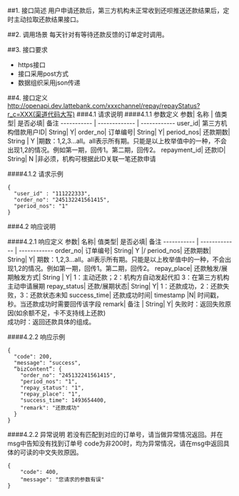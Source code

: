 ##1. 接口简述
用户申请还款后，第三方机构未正常收到还呗推送还款结果后，定时主动拉取还款结果接口。


##2. 调用场景
每天针对有等待还款反馈的订单定时调用。


##3. 接口要求
* https接口
* 接口采用post方式
* 数据组织采用json传递

##4. 接口定义
http://openapi.dev.lattebank.com/xxxchannel/repay/repayStatus?r_c=XXX(渠道代码大写)
###4.1 请求说明
####4.1.1 参数定义
参数|  名称 | 值类型| 是否必填|  备注
----------- | ------------- | ------------
user_id| 第三方机构借款用户ID|  String|  Y|
order_no|  订单编号|  String|  Y| 
period_nos|  还款期数|  String | Y |期数：1,2,3...all。all表示所有期。只能是以上枚举值中的一种，不会出现1,2的情况。例如第一期，回传1。第二期，回传2。
repayment_id|  还款ID|  String|  N |非必须，机构可根据此ID关联一笔还款申请

####4.1.2 请求示例
```
{
  "user_id" : "111222333",
  "order_no": "245132241561415",
  "period_nos": "1"
}
```
###4.2 响应说明

####4.2.1 响应定义
参数|  名称|  值类型| 是否必填|  备注
----------- | ------------- | ------------
order_no|  订单编号|  String|  Y |/
period_nos|  还款期数|  String|  Y| 期数：1,2,3...all。all表示所有期。只能是以上枚举值中的一种，不会出现1,2的情况。例如第一期，回传1。第二期，回传2。
repay_place| 还款触发/展期触发方式| String | Y| 1：主动还款；2：机构方自动发起代扣 3：在第三方机构主动申请展期
repay_status|  还款/展期状态| String|  Y| 1：还款成功，2：还款失败，3：还款状态未知
success_time|  还款成功时间|  timestamp |N| 时间戳，秒。当还款成功时需要回传该字段
remark|  备注 | String|  Y| 失败时：返回失败原因(如余额不足，卡不支持线上还款) <br>成功时：返回还款具体的组成。


####4.2.2 响应示例
```
{
  "code": 200,
  "message": "success",
  “bizContent”: {
    "order_no": "245132241561415",
    "period_nos": "1",
    "repay_status": "1",
    "repay_place": "1",
    "success_time": 1493654400,
    "remark": "还款成功"
  }
}

```
####4.2.2 异常说明
若没有匹配到对应的订单号，请当做异常情况返回。并在msg中告知没有找到订单号 code为非200时，均为异常情况，请在msg中返回具体的可读的中文失败原因。
```
{
    "code": 400,
    "message": "您请求的参数有误"
}
```

